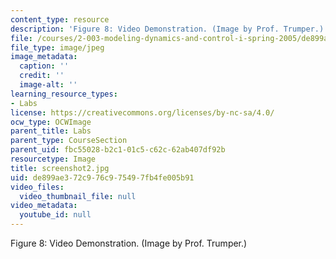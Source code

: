 ```yaml
---
content_type: resource
description: 'Figure 8: Video Demonstration. (Image by Prof. Trumper.)'
file: /courses/2-003-modeling-dynamics-and-control-i-spring-2005/de899ae372c976c975497fb4fe005b91_screenshot2.jpg
file_type: image/jpeg
image_metadata:
  caption: ''
  credit: ''
  image-alt: ''
learning_resource_types:
- Labs
license: https://creativecommons.org/licenses/by-nc-sa/4.0/
ocw_type: OCWImage
parent_title: Labs
parent_type: CourseSection
parent_uid: fbc55028-b2c1-01c5-c62c-62ab407df92b
resourcetype: Image
title: screenshot2.jpg
uid: de899ae3-72c9-76c9-7549-7fb4fe005b91
video_files:
  video_thumbnail_file: null
video_metadata:
  youtube_id: null
---
```

Figure 8: Video Demonstration. (Image by Prof. Trumper.)